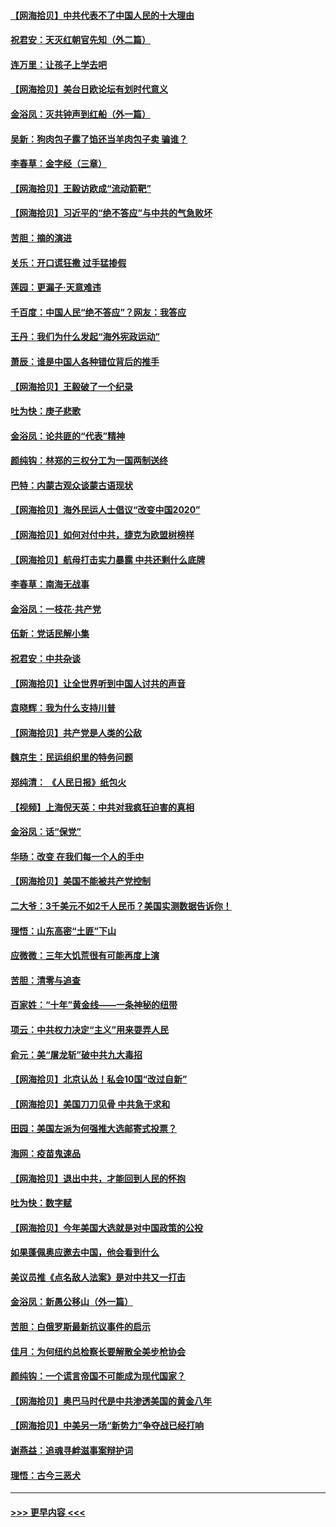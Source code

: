 #### [【网海拾贝】中共代表不了中国人民的十大理由](../pages/nsc993/n12388155.md?t=09090102) 
#### [祝君安：天灭红朝官先知（外二篇）](../pages/nsc993/n12387957.md?t=09090102) 
#### [连万里：让孩子上学去吧](../pages/nsc993/n12385309.md?t=09090102) 
#### [【网海拾贝】美台日欧论坛有划时代意义](../pages/nsc993/n12385232.md?t=09090102) 
#### [金浴凤：灭共钟声到红船（外一篇）](../pages/nsc993/n12385154.md?t=09090102) 
#### [吴新：狗肉包子露了馅还当羊肉包子卖 骗谁？](../pages/nsc993/n12385133.md?t=09090102) 
#### [李春草：金字经（三章）](../pages/nsc993/n12383691.md?t=09090102) 
#### [【网海拾贝】王毅访欧成“流动箭靶”](../pages/nsc993/n12383338.md?t=09090102) 
#### [【网海拾贝】习近平的“绝不答应”与中共的气急败坏](../pages/nsc993/n12382819.md?t=09090102) 
#### [苦胆：摘的演进](../pages/nsc993/n12382619.md?t=09090102) 
#### [关乐：开口谎狂撒 过手猛掺假](../pages/nsc993/n12382604.md?t=09090102) 
#### [莲园：更漏子‧天意难违](../pages/nsc993/n12382598.md?t=09090102) 
#### [千百度：中国人民“绝不答应”？网友：我答应](../pages/nsc993/n12382024.md?t=09090102) 
#### [王丹：我们为什么发起“海外宪政运动”](../pages/nsc993/n12380286.md?t=09090102) 
#### [萧辰：谁是中国人各种错位背后的推手](../pages/nsc993/n12379800.md?t=09090102) 
#### [【网海拾贝】王毅破了一个纪录](../pages/nsc993/n12379251.md?t=09090102) 
#### [吐为快：庚子悲歌](../pages/nsc993/n12378821.md?t=09090102) 
#### [金浴凤：论共匪的“代表”精神](../pages/nsc993/n12377546.md?t=09090102) 
#### [颜纯钩：林郑的三权分工为一国两制送终](../pages/nsc993/n12377306.md?t=09090102) 
#### [巴特：内蒙古观众谈蒙古语现状](../pages/nsc993/n12376923.md?t=09090102) 
#### [【网海拾贝】海外民运人士倡议“改变中国2020”](../pages/nsc993/n12376682.md?t=09090102) 
#### [【网海拾贝】如何对付中共，捷克为欧盟树榜样](../pages/nsc993/n12374209.md?t=09090102) 
#### [【网海拾贝】航母打击实力暴露 中共还剩什么底牌](../pages/nsc993/n12371825.md?t=09090102) 
#### [李春草：南海无战事](../pages/nsc993/n12371159.md?t=09090102) 
#### [金浴凤：一枝花·共产党](../pages/nsc993/n12368757.md?t=09090102) 
#### [伍新：党话民解小集](../pages/nsc993/n12366907.md?t=09090102) 
#### [祝君安：中共杂谈](../pages/nsc993/n12366076.md?t=09090102) 
#### [【网海拾贝】让全世界听到中国人讨共的声音](../pages/nsc993/n12365569.md?t=09090102) 
#### [袁晓辉：我为什么支持川普](../pages/nsc993/n12362670.md?t=09090102) 
#### [【网海拾贝】共产党是人类的公敌](../pages/nsc993/n12363182.md?t=09090102) 
#### [魏京生：民运组织里的特务问题](../pages/nsc993/n12363010.md?t=09090102) 
#### [郑纯清： 《人民日报》纸包火](../pages/nsc993/n12362706.md?t=09090102) 
#### [【视频】上海倪天英：中共对我疯狂迫害的真相](../pages/nsc993/n12356341.md?t=09090102) 
#### [金浴凤：话“保党”](../pages/nsc993/n12361867.md?t=09090102) 
#### [华旸：改变 在我们每一个人的手中](../pages/nsc993/n12361774.md?t=09090102) 
#### [【网海拾贝】美国不能被共产党控制](../pages/nsc993/n12360271.md?t=09090102) 
#### [二大爷：3千美元不如2千人民币？美国实测数据告诉你！](../pages/nsc993/n12358563.md?t=09090102) 
#### [理悟：山东高密“土匪”下山](../pages/nsc993/n12358535.md?t=09090102) 
#### [应微微：三年大饥荒很有可能再度上演](../pages/nsc993/n12358523.md?t=09090102) 
#### [苦胆：清零与追查](../pages/nsc993/n12358501.md?t=09090102) 
#### [百家姓：“十年”黄金线——一条神秘的纽带](../pages/nsc993/n12358319.md?t=09090102) 
#### [项云：中共权力决定“主义”用来耍弄人民](../pages/nsc993/n12358172.md?t=09090102) 
#### [俞元：美“屠龙斩”破中共九大毒招](../pages/nsc993/n12357822.md?t=09090102) 
#### [【网海拾贝】北京认怂！私会10国“改过自新”](../pages/nsc993/n12357784.md?t=09090102) 
#### [【网海拾贝】美国刀刀见骨 中共急于求和](../pages/nsc993/n12355511.md?t=09090102) 
#### [田园：美国左派为何强推大选邮寄式投票？](../pages/nsc993/n12352963.md?t=09090102) 
#### [海网：疫苗鬼速品](../pages/nsc993/n12354438.md?t=09090102) 
#### [【网海拾贝】退出中共，才能回到人民的怀抱](../pages/nsc993/n12352634.md?t=09090102) 
#### [吐为快：数字赋](../pages/nsc993/n12352317.md?t=09090102) 
#### [【网海拾贝】今年美国大选就是对中国政策的公投](../pages/nsc993/n12350973.md?t=09090102) 
#### [如果蓬佩奥应邀去中国，他会看到什么](../pages/nsc993/n12350945.md?t=09090102) 
#### [美议员推《点名敌人法案》是对中共又一打击](../pages/nsc993/n12350765.md?t=09090102) 
#### [金浴凤：新愚公移山（外一篇）](../pages/nsc993/n12350253.md?t=09090102) 
#### [苦胆：白俄罗斯最新抗议事件的启示](../pages/nsc993/n12349989.md?t=09090102) 
#### [佳月：为何纽约总检察长要解散全美步枪协会](../pages/nsc993/n12349939.md?t=09090102) 
#### [颜纯钩：一个谎言帝国不可能成为现代国家？](../pages/nsc993/n12349898.md?t=09090102) 
#### [【网海拾贝】奥巴马时代是中共渗透美国的黄金八年](../pages/nsc993/n12349284.md?t=09090102) 
#### [【网海拾贝】中美另一场“新势力”争夺战已经打响](../pages/nsc993/n12346998.md?t=09090102) 
#### [谢燕益：追魂寻衅滋事案辩护词](../pages/nsc993/n12346892.md?t=09090102) 
#### [理悟：古今三恶犬](../pages/nsc993/n12345190.md?t=09090102) 

----
#### [ >>> 更早内容 <<< ](../indexes/nsc993-earlier.md)
